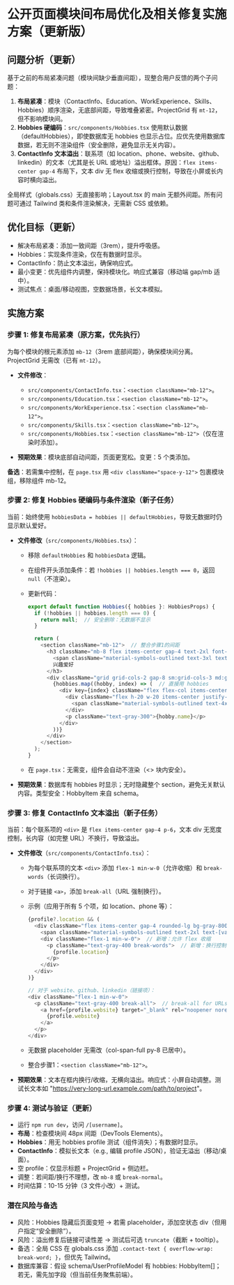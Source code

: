 # 公开页面模块间布局优化及相关修复实施方案（更新版）

## 问题分析（更新）

基于之前的布局紧凑问题（模块间缺少垂直间距），现整合用户反馈的两个子问题：

1. __布局紧凑__：模块（ContactInfo、Education、WorkExperience、Skills、Hobbies）顺序渲染，无底部间距，导致堆叠紧密。ProjectGrid 有 `mt-12`，但不影响模块间。
2. __Hobbies 硬编码__：`src/components/Hobbies.tsx` 使用默认数据（defaultHobbies），即使数据库无 hobbies 也显示占位。应优先使用数据库数据，若无则不渲染组件（安全删除，避免显示无关内容）。
3. __ContactInfo 文本溢出__：联系项（如 location、phone、website、github、linkedin）的文本（尤其是长 URL 或地址）溢出框体。原因：`flex items-center gap-4` 布局下，文本 div 无 flex 收缩或换行控制，导致在小屏或长内容时横向溢出。

全局样式（globals.css）无直接影响；Layout.tsx 的 main 无额外间距。所有问题可通过 Tailwind 类和条件渲染解决，无需新 CSS 或依赖。

## 优化目标（更新）

- 解决布局紧凑：添加一致间距（3rem），提升呼吸感。
- Hobbies：实现条件渲染，仅在有数据时显示。
- ContactInfo：防止文本溢出，确保响应式。
- 最小变更：优先组件内调整，保持模块化。响应式兼容（移动端 gap/mb 适中）。
- 测试焦点：桌面/移动视图，空数据场景，长文本模拟。

## 实施方案

### 步骤 1: 修复布局紧凑（原方案，优先执行）

为每个模块的根元素添加 `mb-12`（3rem 底部间距），确保模块间分离。ProjectGrid 无需改（已有 `mt-12`）。

- __文件修改__：

  - `src/components/ContactInfo.tsx`：`<section className="mb-12">`。
  - `src/components/Education.tsx`：`<section className="mb-12">`。
  - `src/components/WorkExperience.tsx`：`<section className="mb-12">`。
  - `src/components/Skills.tsx`：`<section className="mb-12">`。
  - `src/components/Hobbies.tsx`：`<section className="mb-12">`（仅在渲染时添加）。

- __预期效果__：模块底部自动间距，页面更宽松。变更：5 个类添加。

__备选__：若需集中控制，在 `page.tsx` 用 `<div className="space-y-12">` 包裹模块组，移除组件 mb-12。

### 步骤 2: 修复 Hobbies 硬编码与条件渲染（新子任务）

当前：始终使用 `hobbiesData = hobbies || defaultHobbies`，导致无数据时仍显示默认爱好。

- __文件修改__（`src/components/Hobbies.tsx`）：

  - 移除 `defaultHobbies` 和 `hobbiesData` 逻辑。

  - 在组件开头添加条件：若 `!hobbies || hobbies.length === 0`，返回 `null`（不渲染）。

  - 更新代码：

    ```javascript
    export default function Hobbies({ hobbies }: HobbiesProps) {
      if (!hobbies || hobbies.length === 0) {
        return null;  // 安全删除：无数据不显示
      }

      return (
        <section className="mb-12">  // 整合步骤1的间距
          <h3 className="mb-8 flex items-center gap-4 text-2xl font-bold text-white">
            <span className="material-symbols-outlined text-3xl text-[var(--primary-color)]"> sports_esports </span>
            兴趣爱好
          </h3>
          <div className="grid grid-cols-2 gap-8 sm:grid-cols-3 md:grid-cols-4">
            {hobbies.map((hobby, index) => (  // 直接用 hobbies
              <div key={index} className="flex flex-col items-center gap-2">
                <div className="flex h-20 w-20 items-center justify-center rounded-full bg-gray-800/50">
                  <span className="material-symbols-outlined text-4xl text-gray-400">{hobby.icon}</span>
                </div>
                <p className="text-gray-300">{hobby.name}</p>
              </div>
            ))}
          </div>
        </section>
      );
    }
    ```

  - 在 `page.tsx`：无需变，组件会自动不渲染（<> 块内安全）。

- __预期效果__：数据库有 hobbies 时显示；无时隐藏整个 section，避免无关默认内容。类型安全：HobbyItem 来自 schema。

### 步骤 3: 修复 ContactInfo 文本溢出（新子任务）

当前：每个联系项的 `<div>` 是 `flex items-center gap-4 p-6`，文本 div 无宽度控制，长内容（如完整 URL）不换行，导致溢出。

- __文件修改__（`src/components/ContactInfo.tsx`）：

  - 为每个联系项的文本 `<div>` 添加 `flex-1 min-w-0`（允许收缩）和 `break-words`（长词换行）。

  - 对于链接 `<a>`，添加 `break-all`（URL 强制换行）。

  - 示例（应用于所有 5 个项，如 location、phone 等）：

    ```javascript
    {profile?.location && (
      <div className="flex items-center gap-4 rounded-lg bg-gray-800 p-6">
        <span className="material-symbols-outlined text-2xl text-[var(--primary-color)]">location_on</span>
        <div className="flex-1 min-w-0">  // 新增：允许 flex 收缩
          <p className="text-gray-400 break-words">  // 新增：换行控制
            {profile.location}
          </p>
        </div>
      </div>
    )}

    // 对于 website、github、linkedin（链接项）：
    <div className="flex-1 min-w-0">
      <p className="text-gray-400 break-all">  // break-all for URLs
        <a href={profile.website} target="_blank" rel="noopener noreferrer" className="hover:text-white transition-colors break-all">
          {profile.website}
        </a>
      </p>
    </div>
    ```

  - 无数据 placeholder 无需改（col-span-full py-8 已居中）。

  - 整合步骤1：`<section className="mb-12">`。

- __预期效果__：文本在框内换行/收缩，无横向溢出。响应式：小屏自动调整。测试长文本如 "[](https://very-long-url.example.com/path/to/project)<https://very-long-url.example.com/path/to/project>"。

### 步骤 4: 测试与验证（更新）

- 运行 `npm run dev`，访问 `/[username]`。
- __布局__：检查模块间 48px 间距（DevTools Elements）。
- __Hobbies__：用无 hobbies profile 测试（组件消失）；有数据时显示。
- __ContactInfo__：模拟长文本（e.g., 编辑 profile JSON），验证无溢出（移动/桌面）。
- 空 profile：仅显示标题 + ProjectGrid + 侧边栏。
- 调整：若间距/换行不理想，改 `mb-8` 或 `break-normal`。
- 时间估算：10-15 分钟（3 文件小改）+ 测试。

### 潜在风险与备选

- 风险：Hobbies 隐藏后页面变短 → 若需 placeholder，添加空状态 div（但用户指定“安全删除”）。
- 风险：溢出修复后链接可读性差 → 测试后可选 `truncate`（截断 + tooltip）。
- 备选：全局 CSS 在 globals.css 添加 `.contact-text { overflow-wrap: break-word; }`，但优先 Tailwind。
- 数据库兼容：假设 schema/UserProfileModel 有 hobbies: HobbyItem[]；若无，需先加字段（但当前任务聚焦前端）。
